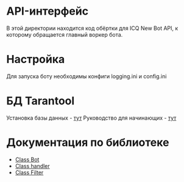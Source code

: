 # API-интерфейс 
В этой директории находится код обёртки для ICQ New Bot API, к которому обращается главный воркер бота.


# Настройка

Для запуска боту необходимы конфиги logging.ini и config.ini



# БД Tarantool
Установка базы данных - [тут](https://www.tarantool.io/ru/download/os-installation/ubuntu/)
Руководство для начинающих - [тут](https://www.tarantool.io/ru/doc/latest/getting_started/getting_started_db/#using-a-binary-package)

# Документация по библиотеке
 
* [Class Bot](https://github.com/ICQ-BOTS/mailru_im_async_bot/blob/main/doc/Class%20bot.md)
* [Class handler](https://github.com/ICQ-BOTS/mailru_im_async_bot/blob/main/doc/Class%20handler.md)
* [Class Filter](https://github.com/ICQ-BOTS/mailru_im_async_bot/blob/main/doc/Class%20Filter.md)
